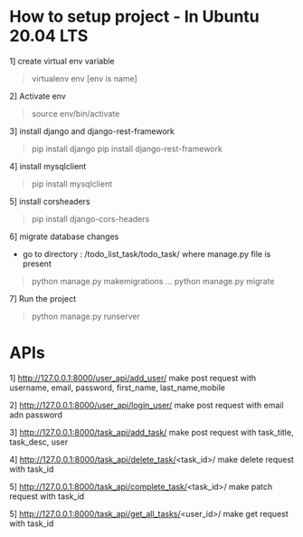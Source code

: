 # How to setup project - In Ubuntu 20.04 LTS

1] create virtual env variable
> virtualenv env  [env is name]

2] Activate env
> source env/bin/activate

3] install django and django-rest-framework
> pip install django
> pip install django-rest-framework

4] install mysqlclient 
> pip install mysqlclient

5] install corsheaders
> pip install django-cors-headers

6] migrate database changes
 - go to directory : /todo_list_task/todo_task/ where manage.py file is present
 
 > python manage.py makemigrations
 ...
 > python manage.py migrate

7] Run the project
 > python manage.py runserver
 

# APIs
1] http://127.0.0.1:8000/user_api/add_user/
make post request with username, email, password, first_name, last_name,mobile

2] http://127.0.0.1:8000/user_api/login_user/
make post request with email adn password

3] http://127.0.0.1:8000/task_api/add_task/
make post request with task_title, task_desc, user

4] http://127.0.0.1:8000/task_api/delete_task/<task_id>/
make delete request with task_id

5] http://127.0.0.1:8000/task_api/complete_task/<task_id>/
make patch request with task_id

5] http://127.0.0.1:8000/task_api/get_all_tasks/<user_id>/
make get request with task_id

